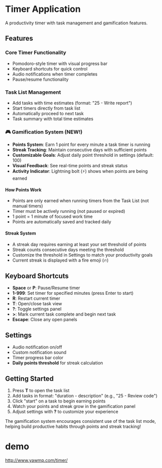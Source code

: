 # Timer Application

A productivity timer with task management and gamification features.

## Features

### Core Timer Functionality
- Pomodoro-style timer with visual progress bar
- Keyboard shortcuts for quick control
- Audio notifications when timer completes
- Pause/resume functionality

### Task List Management
- Add tasks with time estimates (format: "25 - Write report")
- Start timers directly from task list
- Automatically proceed to next task
- Task summary with total time estimates

### 🎮 Gamification System (NEW!)
- **Points System**: Earn 1 point for every minute a task timer is running
- **Streak Tracking**: Maintain consecutive days with sufficient points
- **Customizable Goals**: Adjust daily point threshold in settings (default: 100)
- **Visual Feedback**: See real-time points and streak status
- **Activity Indicator**: Lightning bolt (⚡) shows when points are being earned

#### How Points Work
- Points are only earned when running timers from the Task List (not manual timers)
- Timer must be actively running (not paused or expired)
- 1 point = 1 minute of focused work time
- Points are automatically saved and tracked daily

#### Streak System
- A streak day requires earning at least your set threshold of points
- Streak counts consecutive days meeting the threshold
- Customize the threshold in Settings to match your productivity goals
- Current streak is displayed with a fire emoji (🔥)

## Keyboard Shortcuts
- **Space** or **P**: Pause/Resume timer
- **1-999**: Set timer for specified minutes (press Enter to start)
- **R**: Restart current timer
- **T**: Open/close task view
- **?**: Toggle settings panel  
- **>**: Mark current task complete and begin next task
- **Escape**: Close any open panels

## Settings
- Audio notification on/off
- Custom notification sound
- Timer progress bar color
- **Daily points threshold** for streak calculation

## Getting Started
1. Press **T** to open the task list
2. Add tasks in format: "duration - description" (e.g., "25 - Review code")
3. Click "start" on a task to begin earning points
4. Watch your points and streak grow in the gamification panel
5. Adjust settings with **?** to customize your experience

The gamification system encourages consistent use of the task list mode, helping build productive habits through points and streak tracking!

# demo
http://www.yawmp.com/timer/
